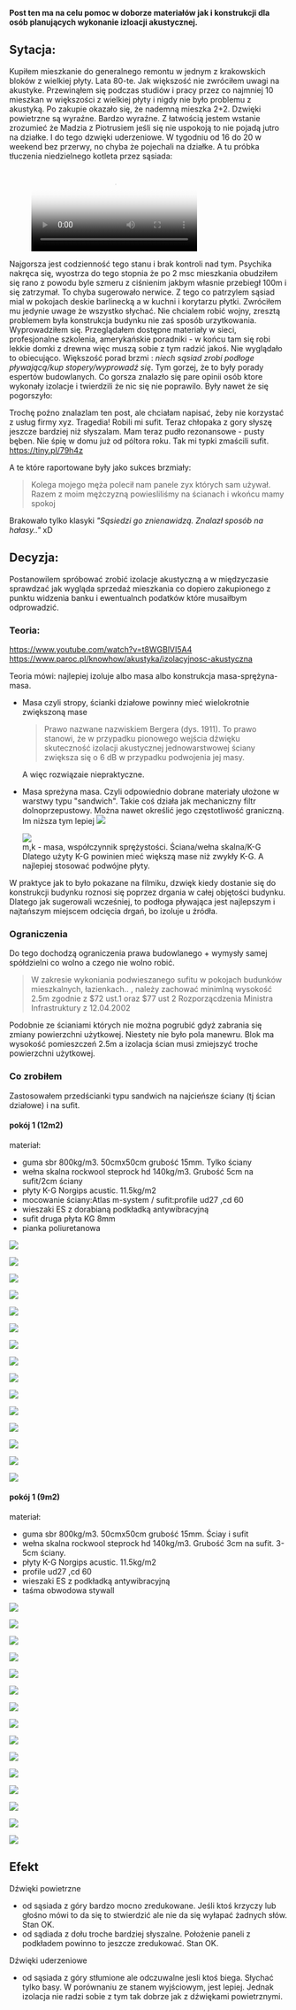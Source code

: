 **Post ten ma na celu pomoc w doborze materiałów jak i konstrukcji dla osób planujących wykonanie izloacji akustycznej.**

## Sytacja:
Kupiłem mieszkanie do generalnego remontu w jednym z krakowskich bloków z wielkiej płyty. Lata 80-te. Jak większość nie zwróciłem uwagi na akustyke.
Przewinąłem się podczas studiów i pracy przez co najmniej 10 mieszkan w większości z wielkiej płyty i nigdy nie było problemu z akustyką. 
Po zakupie okazało się, że nademną mieszka 2+2.
Dzwięki powietrzne są wyraźne. Bardzo wyraźne. Z łatwością jestem wstanie zrozumieć że Madzia z Piotrusiem jeśli się nie uspokoją to nie pojadą jutro na działke.
I do tego dzwięki uderzeniowe. W tygodniu od 16 do 20 w weekend bez przerwy, no chyba że pojechali na działke.
A tu próbka tłuczenia niedzielnego kotleta przez sąsiada:

<!-- blank line -->
<figure class="video_container">
  <video controls="true" allowfullscreen="true" poster="DSC_0025.JPG">
    <source src="MOV_0031.mp4" type="video/mp4" >
  </video>
</figure>
<!-- blank line -->

Najgorsza jest codzienność tego stanu i brak kontroli nad tym. 
Psychika nakręca się, wyostrza do tego stopnia że po 2 msc mieszkania obudziłem się rano z powodu byle szmeru z ciśnienim jakbym własnie przebiegł 100m i się zatrzymał.
To chyba sugerowało nerwice.
Z tego co patrzylem sąsiad mial w pokojach deskie barlinecką a w kuchni i korytarzu płytki. 
Zwróciłem mu jedynie uwage że wszystko słychać. Nie chcialem robić wojny, zresztą problemem była konstrukcja budynku nie zaś sposób urzytkowania.
Wyprowadziłem się. 
Przeglądałem dostępne materiały w sieci, profesjonalne szkolenia, amerykańskie poradniki - w końcu tam się robi lekkie domki z drewna więc muszą sobie z tym radzić jakoś.
Nie  wyglądało to obiecująco. Większość porad brzmi :
*niech sąsiad zrobi podłoge pływającą/kup stopery/wyprowadź się*. 
Tym gorzej, że to były porady espertów budowlanych.
Co gorsza znalazło się pare opinii osób ktore wykonały izolacje i twierdzili że nic się nie poprawilo.
Były nawet że się pogorszyło:

>  <Ewa1313>
Trochę poźno znalazlam ten post, ale chciałam napisać, żeby nie korzystać z usług firmy xyz. Tragedia! Robili mi sufit. Teraz chłopaka z gory słyszę jeszcze bardziej niż słyszalam. Mam teraz pudło rezonansowe - pusty bęben. 
Nie śpię w domu już od póltora roku. Tak mi typki zmaścili sufit.
https://tiny.pl/79h4z

A te które raportowane były jako sukces brzmiały:

>  Kolega mojego męża polecił nam panele zyx których sam używał. Razem z moim mężczyzną powiesliliśmy na ścianach i wkońcu mamy spokoj

Brakowało tylko klasyki *"Sąsiedzi go znienawidzą. Znalazł sposób na hałasy.."*
xD

## Decyzja:
Postanowilem spróbować zrobić izolacje akustyczną a w międzyczasie sprawdzać jak wygląda sprzedaż mieszkania co dopiero zakupionego z punktu widzenia banku i ewentualnch podatków które musaiłbym odprowadzić.

### Teoria:
https://www.youtube.com/watch?v=t8WGBlVI5A4
https://www.paroc.pl/knowhow/akustyka/izolacyjnosc-akustyczna

Teoria mówi: najlepiej izoluje albo masa albo konstrukcja masa-sprężyna-masa.

 - Masa czyli stropy, ścianki działowe powinny mieć wielokrotnie zwiększoną mase
	> Prawo nazwane nazwiskiem Bergera (dys. 1911).  To prawo stanowi, że w przypadku pionowego wejścia dźwięku skuteczność izolacji akustycznej jednowarstwowej ściany zwiększa się o 6 dB w przypadku podwojenia jej masy.
	
	A więc rozwiązaie niepraktyczne.

 - Masa spreżyna masa. Czyli odpowiednio dobrane materiały ułożone w warstwy typu "sandwich". Takie coś działa jak mechaniczny filtr dolnoprzepustowy.
   Można nawet określić jego częstotliwość graniczną. Im niższa tym lepiej
   ![](../store/sp1.gif)

   ![](../store/sp2.gif)  
   m,k - masa, współczynnik sprężystości. Ściana/wełna skalna/K-G
   Dlatego użyty K-G powinien mieć większą mase niż zwykły K-G. A najlepiej stosować podwójne płyty.

W praktyce jak to było pokazane na filmiku, dzwięk kiedy dostanie się do konstrukcji budynku roznosi się poprzez drgania w całej objętości budynku. 
Dlatego jak sugerowali wcześniej, to podłoga pływająca jest najlepszym i najtańszym miejscem odcięcia drgań, bo izoluje u źródła.

### Ograniczenia
Do tego dochodzą ograniczenia prawa budowlanego + wymysły samej spółdzielni co wolno a czego nie wolno robić.
>  W zakresie wykoniania podwieszanego sufitu w pokojach budunków mieszkalnych, łazienkach.. , należy zachować minimlną wysokość 2.5m zgodnie z $72 ust.1 oraz $77 ust 2 Rozporzącdzenia Ministra Infrastruktury z 12.04.2002

Podobnie ze ścianiami których nie można pogrubić gdyż zabrania się zmiany powierzchni użytkowej.
Niestety nie było pola manewru. Blok ma wysokość pomieszczeń 2.5m a izolacja ścian musi zmiejszyć troche powierzchni użytkowej.

### Co zrobiłem
Zastosowałem przedścianki typu sandwich na najcieńsze ściany (tj ścian działowe) i na sufit.

#### pokój 1 (12m2)
materiał:
- guma sbr 800kg/m3. 50cmx50cm grubość 15mm. Tylko ściany
- wełna skalna rockwool steprock hd 140kg/m3. Grubość 5cm na sufit/2cm ściany
- płyty K-G Norgips acustic. 11.5kg/m2 
- mocowanie ściany:Atlas m-system / sufit:profile ud27 ,cd 60
- wieszaki ES z dorabianą podkładką antywibracyjną
- sufit druga płyta KG 8mm
- pianka poliuretanowa

![](../store/room1/1.JPG)

![](../store/room1/2.JPG)

![](../store/room1/3.JPG)

![](../store/room1/4.JPG)

![](../store/room1/5.JPG)

![](../store/room1/6.JPG)

![](../store/room1/7.JPG)

![](../store/room1/8.JPG)

![](../store/room1/9.JPG)

![](../store/room1/10.JPG)

![](../store/room1/11.JPG)

![](../store/room1/12.JPG)

![](../store/room1/15.JPG)

![](../store/room1/16.JPG)

![](../store/room1/18.JPG)

#### pokój 1 (9m2)
materiał:
- guma sbr 800kg/m3. 50cmx50cm grubość 15mm. Ściay i sufit
- wełna skalna rockwool steprock hd 140kg/m3. Grubość 3cm na sufit. 3-5cm ściany.
- płyty K-G Norgips acustic. 11.5kg/m2 
- profile ud27 ,cd 60
- wieszaki ES z podkładką antywibracyjną
- taśma obwodowa stywall

![](../store/room2/1.JPG)

![](../store/room2/2.JPG)

![](../store/room2/3.JPG)

![](../store/room2/4.JPG)

![](../store/room2/5.JPG)

![](../store/room2/6.JPG)

![](../store/room2/7.JPG)

![](../store/room2/8.JPG)

![](../store/room2/9.JPG)

![](../store/room2/10.JPG)

![](../store/room2/11.JPG)

![](../store/room2/12.JPG)

![](../store/room2/13.JPG)

![](../store/room2/14.JPG)

![](../store/room2/15.JPG)

## Efekt
Dźwięki powietrzne
- od sąsiada z góry bardzo mocno zredukowane. Jeśli ktoś krzyczy lub głośno mówi to da się to stwierdzić ale nie da się wyłapać żadnych słów. Stan OK.
- od sądiada z dołu troche bardziej słyszalne. Położenie paneli z podkładem powinno to jeszcze zredukować. Stan OK.

Dźwięki uderzeniowe
- od sąsiada z góry stłumione ale odczuwalne jesli ktoś biega. Słychać tylko basy. W porównaniu ze stanem wyjściowym, jest lepiej. Jednak izolacja nie radzi sobie 
  z tym tak dobrze jak z dźwiękami powietrznymi. 
